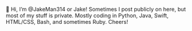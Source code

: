 👋 Hi, I’m @JakeMan314 or Jake!
Sometimes I post publicly on here, but most of my stuff is private. Mostly coding in Python, Java, Swift, HTML/CSS, Bash, and sometimes Ruby.
Cheers!


<!---
JakeMan314/JakeMan314 is a ✨ special ✨ repository because its `README.md` (this file) appears on your GitHub profile.
You can click the Preview link to take a look at your changes.
--->
